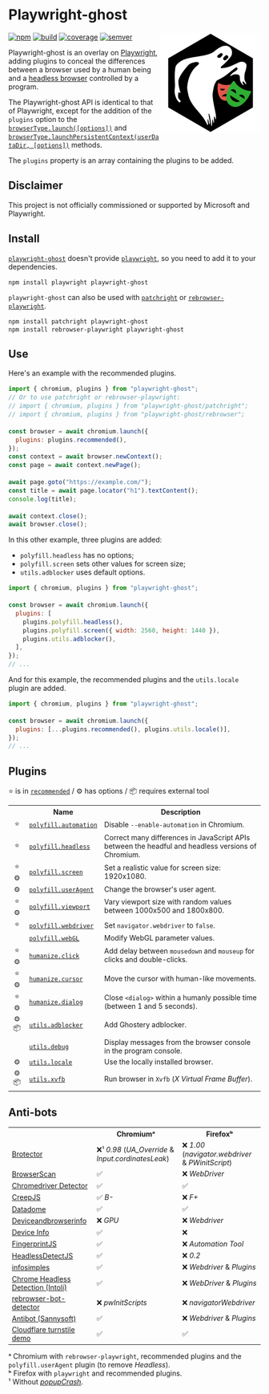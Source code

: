 # Playwright-ghost

<!-- Utiliser du HTML (avec l'attribut "align" obsolète) pour faire flotter
     l'image à droite. -->
<!-- markdownlint-disable-next-line no-inline-html-->
<img src="asset/logo.svg" align="right" alt="">

[![npm][img-npm]][link-npm] [![build][img-build]][link-build]
[![coverage][img-coverage]][link-coverage] [![semver][img-semver]][link-semver]

Playwright-ghost is an overlay on [Playwright](https://playwright.dev/), adding
plugins to conceal the differences between a browser used by a human being and a
[headless browser](https://en.wikipedia.org/wiki/Headless_browser) controlled by
a program.

The Playwright-ghost API is identical to that of Playwright, except for the
addition of the `plugins` option to the
[`browserType.launch([options])`](https://playwright.dev/docs/api/class-browsertype#browser-type-launch)
and
[`browserType.launchPersistentContext(userDataDir, [options])`](https://playwright.dev/docs/api/class-browsertype#browser-type-launch-persistent-context)
methods.

The `plugins` property is an array containing the plugins to be added.

## Disclaimer

This project is not officially commissioned or supported by Microsoft and
Playwright.

## Install

[`playwright-ghost`](https://www.npmjs.com/package/playwright-ghost) doesn't
provide [`playwright`](https://www.npmjs.com/package/playwright), so you need to
add it to your dependencies.

```shell
npm install playwright playwright-ghost
```

`playwright-ghost` can also be used with
[`patchright`](https://www.npmjs.com/package/patchright) or
[`rebrowser-playwright`](https://www.npmjs.com/package/rebrowser-playwright).

```shell
npm install patchright playwright-ghost
npm install rebrowser-playwright playwright-ghost
```

## Use

Here's an example with the recommended plugins.

```javascript
import { chromium, plugins } from "playwright-ghost";
// Or to use patchright or rebrowser-playwright:
// import { chromium, plugins } from "playwright-ghost/patchright";
// import { chromium, plugins } from "playwright-ghost/rebrowser";

const browser = await chromium.launch({
  plugins: plugins.recommended(),
});
const context = await browser.newContext();
const page = await context.newPage();

await page.goto("https://example.com/");
const title = await page.locator("h1").textContent();
console.log(title);

await context.close();
await browser.close();
```

In this other example, three plugins are added:

- `polyfill.headless` has no options;
- `polyfill.screen` sets other values for screen size;
- `utils.adblocker` uses default options.

```javascript
import { chromium, plugins } from "playwright-ghost";

const browser = await chromium.launch({
  plugins: [
    plugins.polyfill.headless(),
    plugins.polyfill.screen({ width: 2560, height: 1440 }),
    plugins.utils.adblocker(),
  ],
});
// ...
```

And for this example, the recommended plugins and the `utils.locale` plugin are
added.

```javascript
import { chromium, plugins } from "playwright-ghost";

const browser = await chromium.launch({
  plugins: [...plugins.recommended(), plugins.utils.locale()],
});
// ...
```

## Plugins

⭐ is in [`recommended`](docs/plugins/recommended.md) /
⚙️ has options /
📦 requires external tool

<!-- markdownlint-disable no-inline-html-->
<table>
  <tr><th></th><th>Name</th><th>Description</th></tr>
  <tr>
    <td align="center">⭐</td>
    <td>
      <a href="docs/plugins/polyfill/automation.md"
        ><code>polyfill.automation</code></a>
    </td>
    <td>Disable <code>--enable-automation</code> in Chromium.</td>
  </tr>
  <tr>
    <td align="center">⭐</td>
    <td>
      <a href="docs/plugins/polyfill/headless.md"
        ><code>polyfill.headless</code></a>
    </td>
    <td>
      Correct many differences in JavaScript APIs between the headful and
      headless versions of Chromium.
    </td>
  </tr>
  <tr>
    <td align="center">⭐ ⚙️</td>
    <td>
      <a href="docs/plugins/polyfill/screen.md"><code>polyfill.screen</code></a>
    </td>
    <td>
      Set a realistic value for screen size: 1920x1080.
    </td>
  </tr>
  <tr>
    <td align="center">⚙️</td>
    <td>
      <a href="docs/plugins/polyfill/useragent.md"
        ><code>polyfill.userAgent</code></a>
    </td>
    <td>
      Change the browser's user agent.
    </td>
  </tr>
  <tr>
    <td align="center">⭐ ⚙️</td>
    <td>
      <a href="docs/plugins/polyfill/viewport.md"
        ><code>polyfill.viewport</code></a>
    </td>
    <td>
      Vary viewport size with random values between 1000x500 and 1800x800.
    </td>
  </tr>
  <tr>
    <td align="center">⭐</td>
    <td>
      <a href="docs/plugins/polyfill/webdriver.md"
        ><code>polyfill.webdriver</code></a>
    </td>
    <td>
      Set <code>navigator.webdriver</code> to <code>false</code>.
    </td>
  </tr>
  <tr>
    <td align="center"></td>
    <td>
      <a href="docs/plugins/polyfill/webgl.md"><code>polyfill.webGL</code></a>
    </td>
    <td>
      Modify WebGL parameter values.
    </td>
  </tr>
  <tr>
    <td align="center">⭐ ⚙️</td>
    <td>
      <a href="docs/plugins/humanize/click.md"><code>humanize.click</code></a>
    </td>
    <td>
      Add delay between <code>mousedown</code> and <code>mouseup</code> for
      clicks and double-clicks.
    </td>
  </tr>
  <tr>
    <td align="center">⭐ ⚙️</td>
    <td>
      <a href="docs/plugins/humanize/cursor.md"><code>humanize.cursor</code></a>
    </td>
    <td>
      Move the cursor with human-like movements.
    </td>
  </tr>
  <tr>
    <td align="center">⭐ ⚙️</td>
    <td>
      <a href="docs/plugins/humanize/dialog.md"
        ><code>humanize.dialog</code></a>
    </td>
    <td>
      Close <code>&lt;dialog&gt;</code> within a humanly possible time (between
      1 and 5 seconds).
    </td>
  </tr>
  <tr>
    <td align="center">⚙️ 📦</td>
    <td>
      <a href="docs/plugins/utils/adblocker.md"
        ><code>utils.adblocker</code></a>
    </td>
    <td>
      Add Ghostery adblocker.
    </td>
  </tr>
  <tr>
    <td align="center"></td>
    <td>
      <a href="docs/plugins/utils/debug.md"><code>utils.debug</code></a>
    </td>
    <td>
      Display messages from the browser console in the program console.
    </td>
  </tr>
  <tr>
    <td align="center">⚙</td>
    <td>
      <a href="docs/plugins/utils/locale.md"><code>utils.locale</code></a>
    </td>
    <td>
      Use the locally installed browser.
    </td>
  </tr>
  <tr>
    <td align="center">⚙️ 📦</td>
    <td>
      <a href="docs/plugins/utils/xvfb.md"><code>utils.xvfb</code></a>
    </td>
    <td>
      Run browser in <code>Xvfb</code> (<em>X Virtual Frame Buffer</em>).
    </td>
  </tr>
</table>
<!-- markdownlint-enable no-inline-html-->

## Anti-bots

<!-- markdownlint-disable no-inline-html-->
<table>
  <tr>
    <th></th>
    <th>Chromiumᵃ</th>
    <th>Firefoxᵇ</th>
  </tr>
  <tr>
    <td>
      <a href="https://kaliiiiiiiiii.github.io/brotector/?crash=false"
        >Brotector</a
      >
    </td>
    <td>
      ❌¹ <em>0.98</em> (<em>UA_Override</em> & <em>Input.cordinatesLeak</em>)
    </td>
    <td>
      ❌ <em>1.00</em> (<em>navigator.webdriver</em> & <em>PWinitScript</em>)
    </td>
  </tr>
  <tr>
    <td>
      <a href="https://www.browserscan.net/bot-detection">BrowserScan</a>
    </td>
    <td>✅</td>
    <td>❌ <em>WebDriver</em></td>
  </tr>
  <tr>
    <td>
      <a href="https://hmaker.github.io/selenium-detector/"
        >Chromedriver Detector<a
      >
    </td>
    <td>✅</td>
    <td>✅</td>
  </tr>
  <tr>
    <td>
      <a href="https://abrahamjuliot.github.io/creepjs/">CreepJS</a>
    </td>
    <td>✅ <em>B-</em></td>
    <td>❌ <em>F+</em></td>
  </tr>
  <tr>
    <td>
      <a href="https://antoinevastel.com/bots/datadome">Datadome</a>
    </td>
    <td>✅</td>
    <td>✅</td>
  </tr>
  <tr>
    <td>
      <a href="https://deviceandbrowserinfo.com/are_you_a_bot"
        >Deviceandbrowserinfo</a
      >
    </td>
    <td>❌ <em>GPU</em></td>
    <td>❌ <em>Webdriver</em></td>
  </tr>
  <tr>
    <td>
      <a href="https://www.deviceinfo.me/">Device Info</a>
    </td>
    <td>✅</td>
    <td>❌</td>
  </tr>
  <tr>
    <td>
      <a href="https://fingerprint.com/products/bot-detection/"
        >FingerprintJS</a
      >
    </td>
    <td>✅</td>
    <td>❌ <em>Automation Tool</em></td>
  </tr>
  <tr>
    <td>
      <a href="https://github.com/LouisKlimek/HeadlessDetectJS"
        >HeadlessDetectJS</a
      >
    </td>
    <td>✅</td>
    <td>❌ <em>0.2</em></td>
  </tr>
  <tr>
    <td>
      <a href="https://infosimples.github.io/detect-headless/">infosimples</a>
    </td>
    <td>✅</td>
    <td>❌ <em>Webdriver</em> & <em>Plugins</em></td>
  </tr>
  <tr>
    <td>
      <a
        href="https://intoli.com/blog/not-possible-to-block-chrome-headless/chrome-headless-test.html"
        >Chrome Headless Detection (Intoli)</a
      >
    </td>
    <td>✅</td>
    <td>❌ <em>WebDriver</em> & <em>Plugins</em></td>
  </tr>
  <tr>
    <td>
      <a href="https://rebrowser.github.io/rebrowser-bot-detector/"
        >rebrowser-bot-detector</a
      >
    </td>
    <td>❌ <em>pwInitScripts</em></td>
    <td>❌ <em>navigatorWebdriver</em></td>
  </tr>
  <tr>
    <td>
      <a href="https://bot.sannysoft.com/">Antibot (Sannysoft)</a>
    </td>
    <td>✅</td>
    <td>❌ <em>Webdriver</em> & <em>Plugins</em></td>
  </tr>
  <tr>
    <td>
      <a href="https://peet.ws/turnstile-test/non-interactive.html"
        >Cloudflare turnstile demo</a
      >
    </td>
    <td>✅</td>
    <td>✅</td>
  </tr>
</table>

ᵃ Chromium with `rebrowser-playwright`, recommended plugins and the
`polyfill.userAgent` plugin (to remove _Headless_).\
ᵇ Firefox with `playwright` and recommended plugins.\
¹ Without [_popupCrash_](https://github.com/kaliiiiiiiiii/brotector#popupcrash).

[img-npm]:
  https://img.shields.io/npm/dm/playwright-ghost?label=npm&logo=npm&logoColor=whitesmoke
[img-build]:
  https://img.shields.io/github/actions/workflow/status/regseb/playwright-ghost/ci.yml?branch=main&logo=github&logoColor=whitesmoke
[img-coverage]:
  https://img.shields.io/endpoint?label=coverage&url=https%3A%2F%2Fbadge-api.stryker-mutator.io%2Fgithub.com%2Fregseb%2Fplaywright-ghost%2Fmain
[img-semver]:
  https://img.shields.io/badge/semver-2.0.0-blue?logo=semver&logoColor=whitesmoke
[link-npm]: https://www.npmjs.com/package/playwright-ghost
[link-build]:
  https://github.com/regseb/playwright-ghost/actions/workflows/ci.yml?query=branch%3Amain
[link-coverage]:
  https://dashboard.stryker-mutator.io/reports/github.com/regseb/playwright-ghost/main
[link-semver]: https://semver.org/spec/v2.0.0.html "Semantic Versioning 2.0.0"
